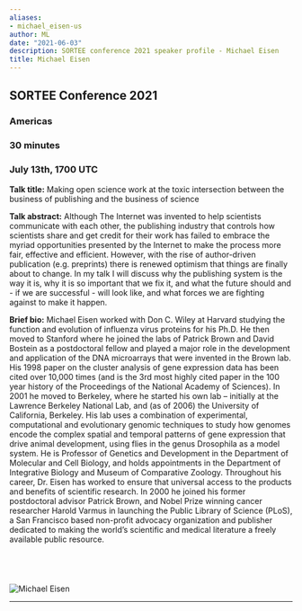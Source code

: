 ```yaml
---
aliases:
- michael_eisen-us
author: ML
date: "2021-06-03"
description: SORTEE conference 2021 speaker profile - Michael Eisen 
title: Michael Eisen 
---
```


## SORTEE Conference 2021   

### Americas   

### 30 minutes    

### July 13th, 1700 UTC 

**Talk title:** Making open science work at the toxic intersection between the business of publishing and the business of science     

**Talk abstract:**  Although The Internet was invented to help scientists communicate with each other, the publishing industry that controls how scientists share and get credit for their work has failed to embrace the myriad opportunities presented by the Internet to make the process more fair, effective and efficient. However, with the rise of author-driven publication (e.g. preprints)  there is renewed optimism that things are finally about to change. In my talk I will discuss why the publishing system is the way it is, why it is so important that we fix it, and what the future should and - if we are successful - will look like, and what forces we are fighting against to make it happen.    

**Brief bio:** Michael Eisen worked with Don C. Wiley at Harvard studying the function and evolution of influenza virus proteins for his Ph.D. He then moved to Stanford where he joined the labs of Patrick Brown and David Bostein as a postdoctoral fellow and played a major role in the development and application of the DNA microarrays that were invented in the Brown lab. His 1998 paper on the cluster analysis of gene expression data has been cited over 10,000 times (and is the 3rd most highly cited paper in the 100 year history of the Proceedings of the National Academy of Sciences). In 2001 he moved to Berkeley, where he started his own lab – initially at the Lawrence Berkeley National Lab, and (as of 2006) the University of California, Berkeley. His lab uses a combination of experimental, computational and evolutionary genomic techniques to study how genomes encode the complex spatial and temporal patterns of gene expression that drive animal development, using flies in the genus Drosophila as a model system. He is Professor of Genetics and Development in the Department of Molecular and Cell Biology, and holds appointments in the Department of Integrative Biology and Museum of Comparative Zoology. Throughout his career, Dr. Eisen has worked to ensure that universal access to the products and benefits of scientific research. In 2000 he joined his former postdoctoral advisor Patrick Brown, and Nobel Prize winning cancer researcher Harold Varmus in launching the Public Library of Science (PLoS), a San Francisco based non-profit advocacy organization and publisher dedicated to making the world’s scientific and medical literature a freely available public resource.      


&nbsp;
--------------------------------------------------------------------------------------------------------------------


![Michael Eisen](/img/people/MichaelEisen.png) 

--------------------------------------------------------------------------------------------------------------------

&nbsp;





